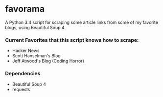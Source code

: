 # favorama
A Python 3.4 script for scraping some article links from some of my favorite blogs, using Beautiful Soup 4.

### Current Favorites that this script knows how to scrape:
- Hacker News
- Scott Hanselman's Blog
- Jeff Atwood's Blog (Coding Horror)

### Dependencies
- Beautiful Soup 4
- requests


